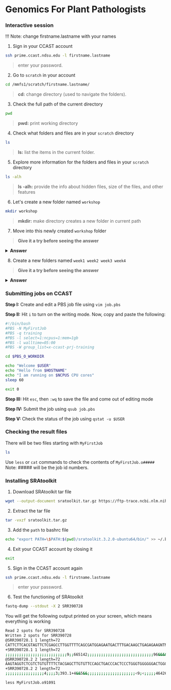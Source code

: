 # Genomics For Plant Pathologists

### Interactive session

!!! Note: change firstname.lastname with your names

1) Sign in your CCAST account
```bash
ssh prime.ccast.ndsu.edu -l firstname.lastname
```
> enter your password.

2) Go to `scratch` in your account
```bash
cd /mmfs1/scratch/firstname.lastname/
```
> **cd:**  change directory (used to navigate the folders).

3) Check the full path of the current directory
```bash
pwd
```
> **pwd:** print working directory

4) Check what folders and files are in your `scratch` directory
```bash
ls
```
> **ls:**  list the items in the current folder.

5) Explore more information for the folders and files in your `scratch` directory
```bash
ls -alh
```
> **ls -alh:** provide the info about hidden files, size of the files, and other features

6) Let's create a new folder named `workshop` 
```bash
mkdir workshop
```
> **mkdir:** make directory creates a new folder in current path

7) Move into this newly created `workshop` folder
> **Give it a try before seeing the answer**
<details>
<summary> <b>Answer</b> </summary>
  cd workshop
</details>

8) Create a new folders named `week1 week2 week3 week4`
> **Give it a try before seeing the answer**

<details>
<summary> <b>Answer</b> </summary>
  mkdir week1 week2 week3 week4
</details>

### Submitting jobs on CCAST
**Step I:** Create and edit a PBS job file using `vim job.pbs`

**Step II:** Hit `i` to turn on the writing mode. Now, copy and paste the following:
```bash
#!/bin/bash
#PBS -N MyFirstJob
#PBS -q training
#PBS -l select=1:ncpus=1:mem=1gb
#PBS -l walltime=05:00
#PBS -W group_list=x-ccast-prj-training

cd $PBS_O_WORKDIR

echo "Welcome $USER"
echo "Hello from $HOSTNAME"
echo "I am running on $NCPUS CPU cores"
sleep 60

exit 0
```

**Step III:** Hit `esc`, then `:wq` to save the file and come out of editing mode

**Step IV:** Submit the job using `qsub job.pbs`

**Step V:** Check the status of the job using `qstat -u $USER`

### Checking the result files
There will be two files starting with `MyFirstJob`
```bash
ls
```
Use `less` or `cat` commands to check the contents of `MyFirstJob.o#####` Note: ##### will be the job id numbers.
### Installing SRAtoolkit

1) Download SRAtoolkit tar file
```bash
wget --output-document sratoolkit.tar.gz https://ftp-trace.ncbi.nlm.nih.gov/sra/sdk/current/sratoolkit.current-ubuntu64.tar.gz
```

2) Extract the tar file
```bash
tar -vxzf sratoolkit.tar.gz
```

3) Add the `path` to bashrc file
```bash
echo "export PATH=\$PATH:$(pwd)/sratoolkit.3.2.0-ubuntu64/bin/" >> ~/.bashrc
```

4) Exit your CCAST account by closing it
```bash
exit
```

5) Sign in the CCAST account again
```bash
ssh prime.ccast.ndsu.edu -l firstname.lastname
```
> enter your password.

6) Test the functioning of SRAtoolkit
```bash
fastq-dump --stdout -X 2 SRR390728
```

You will get the following output printed on your screen, which means everything is working 
```bash
Read 2 spots for SRR390728
Written 2 spots for SRR390728
@SRR390728.1 1 length=72
CATTCTTCACGTAGTTCTCGAGCCTTGGTTTTCAGCGATGGAGAATGACTTTGACAAGCTGAGAGAAGNTNC
+SRR390728.1 1 length=72
;;;;;;;;;;;;;;;;;;;;;;;;;;;9;;665142;;;;;;;;;;;;;;;;;;;;;;;;;;;;;96&&&&(
@SRR390728.2 2 length=72
AAGTAGGTCTCGTCTGTGTTTTCTACGAGCTTGTGTTCCAGCTGACCCACTCCCTGGGTGGGGGGACTGGGT
+SRR390728.2 2 length=72
;;;;;;;;;;;;;;;;;4;;;;3;393.1+4&&5&&;;;;;;;;;;;;;;;;;;;;;<9;<;;;;;464262
```
```
less MyFirstJob.o91091
```
